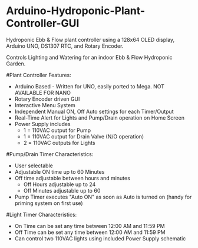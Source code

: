 # Arduino-Hydroponic-Plant-Controller-GUI
Hydroponic Ebb &amp; Flow plant controller using a 128x64 OLED display, Arduino UNO, DS1307 RTC, and Rotary Encoder.

Controls Lighting and Watering for an indoor Ebb & Flow Hydroponic Garden.
  
#Plant Controller Features:

  * Arduino Based - Written for UNO, easily ported to Mega. NOT AVAILABLE FOR NANO
  * Rotary Encoder driven GUI
  * Interactive Menu System
  * Independent Manual ON, Off Auto settings for each Timer/Output
  * Real-Time Alert for Lights and Pump/Drain operation on Home Screen
  * Power Supply includes 
    * 1 = 110VAC output for Pump 
    * 1 = 110VAC output for Drain Valve (N/O operation)
    * 2 = 110VAC outputs for Lights
    
#Pump/Drain Timer Characteristics: 

  * User selectable 
  * Adjustable ON time up to 60 Minutes
  * Off time adjustable between hours and minutes
    * Off Hours adjustable up to 24
    * Off Minutes adjustable up to 60
  * Pump Timer executes "Auto ON" as soon as Auto is turned on (handy for priming system on first use)

#Light Timer Characteristics:

  * On Time can be set any time between 12:00 AM and 11:59 PM
  * Off Time can be set any time between 12:00 AM and 11:59 PM
  * Can control two 110VAC lights using included Power Supply schematic
   
